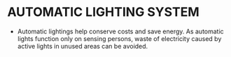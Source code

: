 # AUTOMATIC LIGHTING SYSTEM
* Automatic lightings help conserve costs and save energy. As automatic lights function only on sensing persons, waste of electricity caused by active lights in unused areas can be avoided.
